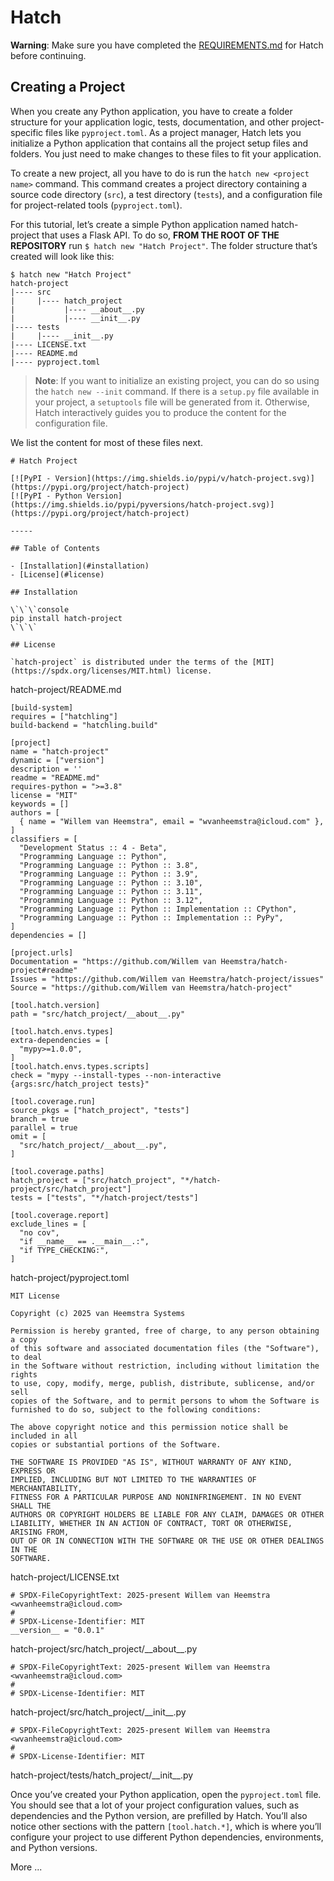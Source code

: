# Hatch

**Warning**: Make sure you have completed the [REQUIREMENTS.md](./REQUIREMENTS.md) for Hatch before continuing.

## Creating a Project

When you create any Python application, you have to create a folder structure for your application logic, tests, documentation, and other project-specific files like ```pyproject.toml```. As a project manager, Hatch lets you initialize a Python application that contains all the project setup files and folders. You just need to make changes to these files to fit your application.

To create a new project, all you have to do is run the ```hatch new <project name>``` command. This command creates a project directory containing a source code directory (```src```), a test directory (```tests```), and a configuration file for project-related tools (```pyproject.toml```).

For this tutorial, let’s create a simple Python application named hatch-project that uses a Flask API. To do so, **FROM THE ROOT OF THE REPOSITORY** run ```$ hatch new "Hatch Project"```. The folder structure that’s created will look like this:

```
$ hatch new "Hatch Project"
hatch-project
|---- src
|     |---- hatch_project
|           |---- __about__.py
|           |---- __init__.py
|---- tests
|     |---- __init__.py
|---- LICENSE.txt
|---- README.md
|---- pyproject.toml
```

> **Note**: If you want to initialize an existing project, you can do so using the ```hatch new --init``` command. If there is a ```setup.py``` file available in your project, a ```setuptools``` file will be generated from it. Otherwise, Hatch interactively guides you to produce the content for the configuration file.

We list the content for most of these files next.

```
# Hatch Project

[![PyPI - Version](https://img.shields.io/pypi/v/hatch-project.svg)](https://pypi.org/project/hatch-project)
[![PyPI - Python Version](https://img.shields.io/pypi/pyversions/hatch-project.svg)](https://pypi.org/project/hatch-project)

-----

## Table of Contents

- [Installation](#installation)
- [License](#license)

## Installation

\`\`\`console
pip install hatch-project
\`\`\`

## License

`hatch-project` is distributed under the terms of the [MIT](https://spdx.org/licenses/MIT.html) license.
```
hatch-project/README.md

```
[build-system]
requires = ["hatchling"]
build-backend = "hatchling.build"

[project]
name = "hatch-project"
dynamic = ["version"]
description = ''
readme = "README.md"
requires-python = ">=3.8"
license = "MIT"
keywords = []
authors = [
  { name = "Willem van Heemstra", email = "wvanheemstra@icloud.com" },
]
classifiers = [
  "Development Status :: 4 - Beta",
  "Programming Language :: Python",
  "Programming Language :: Python :: 3.8",
  "Programming Language :: Python :: 3.9",
  "Programming Language :: Python :: 3.10",
  "Programming Language :: Python :: 3.11",
  "Programming Language :: Python :: 3.12",
  "Programming Language :: Python :: Implementation :: CPython",
  "Programming Language :: Python :: Implementation :: PyPy",
]
dependencies = []

[project.urls]
Documentation = "https://github.com/Willem van Heemstra/hatch-project#readme"
Issues = "https://github.com/Willem van Heemstra/hatch-project/issues"
Source = "https://github.com/Willem van Heemstra/hatch-project"

[tool.hatch.version]
path = "src/hatch_project/__about__.py"

[tool.hatch.envs.types]
extra-dependencies = [
  "mypy>=1.0.0",
]
[tool.hatch.envs.types.scripts]
check = "mypy --install-types --non-interactive {args:src/hatch_project tests}"

[tool.coverage.run]
source_pkgs = ["hatch_project", "tests"]
branch = true
parallel = true
omit = [
  "src/hatch_project/__about__.py",
]

[tool.coverage.paths]
hatch_project = ["src/hatch_project", "*/hatch-project/src/hatch_project"]
tests = ["tests", "*/hatch-project/tests"]

[tool.coverage.report]
exclude_lines = [
  "no cov",
  "if __name__ == .__main__.:",
  "if TYPE_CHECKING:",
]
```
hatch-project/pyproject.toml

```
MIT License

Copyright (c) 2025 van Heemstra Systems

Permission is hereby granted, free of charge, to any person obtaining a copy
of this software and associated documentation files (the "Software"), to deal
in the Software without restriction, including without limitation the rights
to use, copy, modify, merge, publish, distribute, sublicense, and/or sell
copies of the Software, and to permit persons to whom the Software is
furnished to do so, subject to the following conditions:

The above copyright notice and this permission notice shall be included in all
copies or substantial portions of the Software.

THE SOFTWARE IS PROVIDED "AS IS", WITHOUT WARRANTY OF ANY KIND, EXPRESS OR
IMPLIED, INCLUDING BUT NOT LIMITED TO THE WARRANTIES OF MERCHANTABILITY,
FITNESS FOR A PARTICULAR PURPOSE AND NONINFRINGEMENT. IN NO EVENT SHALL THE
AUTHORS OR COPYRIGHT HOLDERS BE LIABLE FOR ANY CLAIM, DAMAGES OR OTHER
LIABILITY, WHETHER IN AN ACTION OF CONTRACT, TORT OR OTHERWISE, ARISING FROM,
OUT OF OR IN CONNECTION WITH THE SOFTWARE OR THE USE OR OTHER DEALINGS IN THE
SOFTWARE.
```
hatch-project/LICENSE.txt

```
# SPDX-FileCopyrightText: 2025-present Willem van Heemstra <wvanheemstra@icloud.com>
#
# SPDX-License-Identifier: MIT
__version__ = "0.0.1"
```
hatch-project/src/hatch_project/\_\_about__.py

```
# SPDX-FileCopyrightText: 2025-present Willem van Heemstra <wvanheemstra@icloud.com>
#
# SPDX-License-Identifier: MIT
```
hatch-project/src/hatch_project/\_\_init__.py

```
# SPDX-FileCopyrightText: 2025-present Willem van Heemstra <wvanheemstra@icloud.com>
#
# SPDX-License-Identifier: MIT
```
hatch-project/tests/hatch_project/\_\_init__.py

Once you’ve created your Python application, open the ```pyproject.toml``` file. You should see that a lot of your project configuration values, such as dependencies and the Python version, are prefilled by Hatch. You’ll also notice other sections with the pattern ```[tool.hatch.*]```, which is where you’ll configure your project to use different Python dependencies, environments, and Python versions.

More ...
